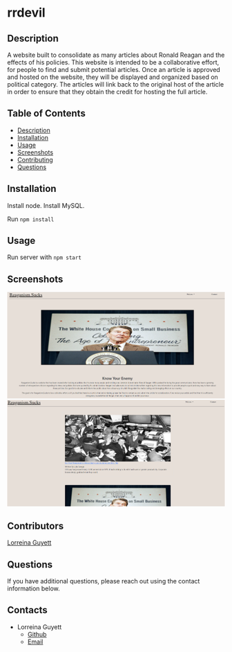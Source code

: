 # rrdevil

## Description

A website built to consolidate as many articles about Ronald Reagan and the effects of his policies. This website is intended to be a collaborative effort, for people to find and submit potential articles. Once an article is approved and hosted on the website, they will be displayed and organized based on political category. The articles will link back to the original host of the article in order to ensure that they obtain the credit for hosting the full article.

## Table of Contents

- [Description](#Description)
- [Installation](#Installation)
- [Usage](#Usage)
- [Screenshots](#Screenshots)
- [Contributing](#Contributing)
- [Questions](#Questions)

## Installation

Install node. Install MySQL.

Run `npm install`

## Usage

Run server with `npm start`

## Screenshots

![Screenshots](./public/assets/rr_homepage.png)
![Screenshots](./public/assets/rr_policy%20.png)

## Contributors

[Lorreina Guyett](https://www.linkedin.com/in/lorreina-guyett-261babb2/)

## Questions

If you have additional questions, please reach out using the contact information below.

## Contacts

- Lorreina Guyett
  - [Github](https://github.com/slorreina369)
  - [Email](mailto:slorreina369@gmail.com)

